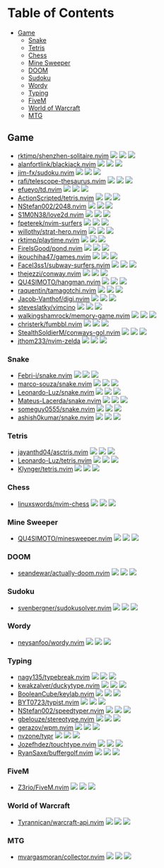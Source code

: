 # Table of Contents

<!-- toc -->

- [Game](#game)
  - [Snake](#snake)
  - [Tetris](#tetris)
  - [Chess](#chess)
  - [Mine Sweeper](#mine-sweeper)
  - [DOOM](#doom)
  - [Sudoku](#sudoku)
  - [Wordy](#wordy)
  - [Typing](#typing)
  - [FiveM](#fivem)
  - [World of Warcraft](#world-of-warcraft)
  - [MTG](#mtg)

<!-- tocstop -->

## Game

- [rktjmp/shenzhen-solitaire.nvim](https://github.com/rktjmp/shenzhen-solitaire.nvim) ![](https://img.shields.io/github/stars/rktjmp/shenzhen-solitaire.nvim) ![](https://img.shields.io/github/last-commit/rktjmp/shenzhen-solitaire.nvim) ![](https://img.shields.io/github/commit-activity/y/rktjmp/shenzhen-solitaire.nvim)
- [alanfortlink/blackjack.nvim](https://github.com/alanfortlink/blackjack.nvim) ![](https://img.shields.io/github/stars/alanfortlink/blackjack.nvim) ![](https://img.shields.io/github/last-commit/alanfortlink/blackjack.nvim) ![](https://img.shields.io/github/commit-activity/y/alanfortlink/blackjack.nvim)
- [jim-fx/sudoku.nvim](https://github.com/jim-fx/sudoku.nvim) ![](https://img.shields.io/github/stars/jim-fx/sudoku.nvim) ![](https://img.shields.io/github/last-commit/jim-fx/sudoku.nvim) ![](https://img.shields.io/github/commit-activity/y/jim-fx/sudoku.nvim)
- [rafi/telescope-thesaurus.nvim](https://github.com/rafi/telescope-thesaurus.nvim) ![](https://img.shields.io/github/stars/rafi/telescope-thesaurus.nvim) ![](https://img.shields.io/github/last-commit/rafi/telescope-thesaurus.nvim) ![](https://img.shields.io/github/commit-activity/y/rafi/telescope-thesaurus.nvim)
- [efueyo/td.nvim](https://github.com/efueyo/td.nvim) ![](https://img.shields.io/github/stars/efueyo/td.nvim) ![](https://img.shields.io/github/last-commit/efueyo/td.nvim) ![](https://img.shields.io/github/commit-activity/y/efueyo/td.nvim)
- [ActionScripted/tetris.nvim](https://github.com/ActionScripted/tetris.nvim) ![](https://img.shields.io/github/stars/ActionScripted/tetris.nvim) ![](https://img.shields.io/github/last-commit/ActionScripted/tetris.nvim) ![](https://img.shields.io/github/commit-activity/y/ActionScripted/tetris.nvim)
- [NStefan002/2048.nvim](https://github.com/NStefan002/2048.nvim) ![](https://img.shields.io/github/stars/NStefan002/2048.nvim) ![](https://img.shields.io/github/last-commit/NStefan002/2048.nvim) ![](https://img.shields.io/github/commit-activity/y/NStefan002/2048.nvim)
- [S1M0N38/love2d.nvim](https://github.com/S1M0N38/love2d.nvim) ![](https://img.shields.io/github/stars/S1M0N38/love2d.nvim) ![](https://img.shields.io/github/last-commit/S1M0N38/love2d.nvim) ![](https://img.shields.io/github/commit-activity/y/S1M0N38/love2d.nvim)
- [fpeterek/nvim-surfers](https://github.com/fpeterek/nvim-surfers) ![](https://img.shields.io/github/stars/fpeterek/nvim-surfers) ![](https://img.shields.io/github/last-commit/fpeterek/nvim-surfers) ![](https://img.shields.io/github/commit-activity/y/fpeterek/nvim-surfers)
- [willothy/strat-hero.nvim](https://github.com/willothy/strat-hero.nvim) ![](https://img.shields.io/github/stars/willothy/strat-hero.nvim) ![](https://img.shields.io/github/last-commit/willothy/strat-hero.nvim) ![](https://img.shields.io/github/commit-activity/y/willothy/strat-hero.nvim)
- [rktjmp/playtime.nvim](https://github.com/rktjmp/playtime.nvim) ![](https://img.shields.io/github/stars/rktjmp/playtime.nvim) ![](https://img.shields.io/github/last-commit/rktjmp/playtime.nvim) ![](https://img.shields.io/github/commit-activity/y/rktjmp/playtime.nvim)
- [FireIsGood/pond.nvim](https://github.com/FireIsGood/pond.nvim) ![](https://img.shields.io/github/stars/FireIsGood/pond.nvim) ![](https://img.shields.io/github/last-commit/FireIsGood/pond.nvim) ![](https://img.shields.io/github/commit-activity/y/FireIsGood/pond.nvim)
- [ikouchiha47/games.nvim](https://github.com/ikouchiha47/games.nvim) ![](https://img.shields.io/github/stars/ikouchiha47/games.nvim) ![](https://img.shields.io/github/last-commit/ikouchiha47/games.nvim) ![](https://img.shields.io/github/commit-activity/y/ikouchiha47/games.nvim)
- [Facel3ss1/subway-surfers.nvim](https://github.com/Facel3ss1/subway-surfers.nvim) ![](https://img.shields.io/github/stars/Facel3ss1/subway-surfers.nvim) ![](https://img.shields.io/github/last-commit/Facel3ss1/subway-surfers.nvim) ![](https://img.shields.io/github/commit-activity/y/Facel3ss1/subway-surfers.nvim)
- [thejezzi/conway.nvim](https://github.com/thejezzi/conway.nvim) ![](https://img.shields.io/github/stars/thejezzi/conway.nvim) ![](https://img.shields.io/github/last-commit/thejezzi/conway.nvim) ![](https://img.shields.io/github/commit-activity/y/thejezzi/conway.nvim)
- [QU4SIMOTO/hangman.nvim](https://github.com/QU4SIMOTO/hangman.nvim) ![](https://img.shields.io/github/stars/QU4SIMOTO/hangman.nvim) ![](https://img.shields.io/github/last-commit/QU4SIMOTO/hangman.nvim) ![](https://img.shields.io/github/commit-activity/y/QU4SIMOTO/hangman.nvim)
- [raquentin/tamagotchi.nvim](https://github.com/raquentin/tamagotchi.nvim) ![](https://img.shields.io/github/stars/raquentin/tamagotchi.nvim) ![](https://img.shields.io/github/last-commit/raquentin/tamagotchi.nvim) ![](https://img.shields.io/github/commit-activity/y/raquentin/tamagotchi.nvim)
- [Jacob-Vanthof/digi.nvim](https://github.com/Jacob-Vanthof/digi.nvim) ![](https://img.shields.io/github/stars/Jacob-Vanthof/digi.nvim) ![](https://img.shields.io/github/last-commit/Jacob-Vanthof/digi.nvim) ![](https://img.shields.io/github/commit-activity/y/Jacob-Vanthof/digi.nvim)
- [steveslatky/vimcino](https://github.com/steveslatky/vimcino) ![](https://img.shields.io/github/stars/steveslatky/vimcino) ![](https://img.shields.io/github/last-commit/steveslatky/vimcino) ![](https://img.shields.io/github/commit-activity/y/steveslatky/vimcino)
- [walkingshamrock/memory-game.nvim](https://github.com/walkingshamrock/memory-game.nvim) ![](https://img.shields.io/github/stars/walkingshamrock/memory-game.nvim) ![](https://img.shields.io/github/last-commit/walkingshamrock/memory-game.nvim) ![](https://img.shields.io/github/commit-activity/y/walkingshamrock/memory-game.nvim)
- [christerk/fumbbl.nvim](https://github.com/christerk/fumbbl.nvim) ![](https://img.shields.io/github/stars/christerk/fumbbl.nvim) ![](https://img.shields.io/github/last-commit/christerk/fumbbl.nvim) ![](https://img.shields.io/github/commit-activity/y/christerk/fumbbl.nvim)
- [StealthSoldierM/conways-gol.nvim](https://github.com/StealthSoldierM/conways-gol.nvim) ![](https://img.shields.io/github/stars/StealthSoldierM/conways-gol.nvim) ![](https://img.shields.io/github/last-commit/StealthSoldierM/conways-gol.nvim) ![](https://img.shields.io/github/commit-activity/y/StealthSoldierM/conways-gol.nvim)
- [jthom233/nvim-zelda](https://github.com/jthom233/nvim-zelda) ![](https://img.shields.io/github/stars/jthom233/nvim-zelda) ![](https://img.shields.io/github/last-commit/jthom233/nvim-zelda) ![](https://img.shields.io/github/commit-activity/y/jthom233/nvim-zelda)

### Snake

- [Febri-i/snake.nvim](https://github.com/Febri-i/snake.nvim) ![](https://img.shields.io/github/stars/Febri-i/snake.nvim) ![](https://img.shields.io/github/last-commit/Febri-i/snake.nvim) ![](https://img.shields.io/github/commit-activity/y/Febri-i/snake.nvim)
- [marco-souza/snake.nvim](https://github.com/marco-souza/snake.nvim) ![](https://img.shields.io/github/stars/marco-souza/snake.nvim) ![](https://img.shields.io/github/last-commit/marco-souza/snake.nvim) ![](https://img.shields.io/github/commit-activity/y/marco-souza/snake.nvim)
- [Leonardo-Luz/snake.nvim](https://github.com/Leonardo-Luz/snake.nvim) ![](https://img.shields.io/github/stars/Leonardo-Luz/snake.nvim) ![](https://img.shields.io/github/last-commit/Leonardo-Luz/snake.nvim) ![](https://img.shields.io/github/commit-activity/y/Leonardo-Luz/snake.nvim)
- [Mateus-Lacerda/snake.nvim](https://github.com/Mateus-Lacerda/snake.nvim) ![](https://img.shields.io/github/stars/Mateus-Lacerda/snake.nvim) ![](https://img.shields.io/github/last-commit/Mateus-Lacerda/snake.nvim) ![](https://img.shields.io/github/commit-activity/y/Mateus-Lacerda/snake.nvim)
- [someguy0555/snake.nvim](https://github.com/someguy0555/snake.nvim) ![](https://img.shields.io/github/stars/someguy0555/snake.nvim) ![](https://img.shields.io/github/last-commit/someguy0555/snake.nvim) ![](https://img.shields.io/github/commit-activity/y/someguy0555/snake.nvim)
- [ashish0kumar/snake.nvim](https://github.com/ashish0kumar/snake.nvim) ![](https://img.shields.io/github/stars/ashish0kumar/snake.nvim) ![](https://img.shields.io/github/last-commit/ashish0kumar/snake.nvim) ![](https://img.shields.io/github/commit-activity/y/ashish0kumar/snake.nvim)

### Tetris

- [jayanthd04/asctris.nvim](https://github.com/jayanthd04/asctris.nvim) ![](https://img.shields.io/github/stars/jayanthd04/asctris.nvim) ![](https://img.shields.io/github/last-commit/jayanthd04/asctris.nvim) ![](https://img.shields.io/github/commit-activity/y/jayanthd04/asctris.nvim)
- [Leonardo-Luz/tetris.nvim](https://github.com/Leonardo-Luz/tetris.nvim) ![](https://img.shields.io/github/stars/Leonardo-Luz/tetris.nvim) ![](https://img.shields.io/github/last-commit/Leonardo-Luz/tetris.nvim) ![](https://img.shields.io/github/commit-activity/y/Leonardo-Luz/tetris.nvim)
- [Klynger/tetris.nvim](https://github.com/Klynger/tetris.nvim) ![](https://img.shields.io/github/stars/Klynger/tetris.nvim) ![](https://img.shields.io/github/last-commit/Klynger/tetris.nvim) ![](https://img.shields.io/github/commit-activity/y/Klynger/tetris.nvim)

### Chess

- [linuxswords/nvim-chess](https://github.com/linuxswords/nvim-chess) ![](https://img.shields.io/github/stars/linuxswords/nvim-chess) ![](https://img.shields.io/github/last-commit/linuxswords/nvim-chess) ![](https://img.shields.io/github/commit-activity/y/linuxswords/nvim-chess)

### Mine Sweeper

- [QU4SIMOTO/minesweeper.nvim](https://github.com/QU4SIMOTO/minesweeper.nvim) ![](https://img.shields.io/github/stars/QU4SIMOTO/minesweeper.nvim) ![](https://img.shields.io/github/last-commit/QU4SIMOTO/minesweeper.nvim) ![](https://img.shields.io/github/commit-activity/y/QU4SIMOTO/minesweeper.nvim)

### DOOM

- [seandewar/actually-doom.nvim](https://github.com/seandewar/actually-doom.nvim) ![](https://img.shields.io/github/stars/seandewar/actually-doom.nvim) ![](https://img.shields.io/github/last-commit/seandewar/actually-doom.nvim) ![](https://img.shields.io/github/commit-activity/y/seandewar/actually-doom.nvim)

### Sudoku

- [svenbergner/sudokusolver.nvim](https://github.com/svenbergner/sudokusolver.nvim) ![](https://img.shields.io/github/stars/svenbergner/sudokusolver.nvim) ![](https://img.shields.io/github/last-commit/svenbergner/sudokusolver.nvim) ![](https://img.shields.io/github/commit-activity/y/svenbergner/sudokusolver.nvim)

### Wordy

- [neysanfoo/wordy.nvim](https://github.com/neysanfoo/wordy.nvim) ![](https://img.shields.io/github/stars/neysanfoo/wordy.nvim) ![](https://img.shields.io/github/last-commit/neysanfoo/wordy.nvim) ![](https://img.shields.io/github/commit-activity/y/neysanfoo/wordy.nvim)

### Typing

- [nagy135/typebreak.nvim](https://github.com/nagy135/typebreak.nvim) ![](https://img.shields.io/github/stars/nagy135/typebreak.nvim) ![](https://img.shields.io/github/last-commit/nagy135/typebreak.nvim) ![](https://img.shields.io/github/commit-activity/y/nagy135/typebreak.nvim)
- [kwakzalver/duckytype.nvim](https://github.com/kwakzalver/duckytype.nvim) ![](https://img.shields.io/github/stars/kwakzalver/duckytype.nvim) ![](https://img.shields.io/github/last-commit/kwakzalver/duckytype.nvim) ![](https://img.shields.io/github/commit-activity/y/kwakzalver/duckytype.nvim)
- [BooleanCube/keylab.nvim](https://github.com/BooleanCube/keylab.nvim) ![](https://img.shields.io/github/stars/BooleanCube/keylab.nvim) ![](https://img.shields.io/github/last-commit/BooleanCube/keylab.nvim) ![](https://img.shields.io/github/commit-activity/y/BooleanCube/keylab.nvim)
- [BYT0723/typist.nvim](https://github.com/BYT0723/typist.nvim) ![](https://img.shields.io/github/stars/BYT0723/typist.nvim) ![](https://img.shields.io/github/last-commit/BYT0723/typist.nvim) ![](https://img.shields.io/github/commit-activity/y/BYT0723/typist.nvim)
- [NStefan002/speedtyper.nvim](https://github.com/NStefan002/speedtyper.nvim) ![](https://img.shields.io/github/stars/NStefan002/speedtyper.nvim) ![](https://img.shields.io/github/last-commit/NStefan002/speedtyper.nvim) ![](https://img.shields.io/github/commit-activity/y/NStefan002/speedtyper.nvim)
- [gbelouze/stereotype.nvim](https://github.com/gbelouze/stereotype.nvim) ![](https://img.shields.io/github/stars/gbelouze/stereotype.nvim) ![](https://img.shields.io/github/last-commit/gbelouze/stereotype.nvim) ![](https://img.shields.io/github/commit-activity/y/gbelouze/stereotype.nvim)
- [gerazov/wpm.nvim](https://github.com/gerazov/wpm.nvim) ![](https://img.shields.io/github/stars/gerazov/wpm.nvim) ![](https://img.shields.io/github/last-commit/gerazov/wpm.nvim) ![](https://img.shields.io/github/commit-activity/y/gerazov/wpm.nvim)
- [nvzone/typr](https://github.com/nvzone/typr) ![](https://img.shields.io/github/stars/nvzone/typr) ![](https://img.shields.io/github/last-commit/nvzone/typr) ![](https://img.shields.io/github/commit-activity/y/nvzone/typr)
- [Jozefhdez/touchtype.nvim](https://github.com/Jozefhdez/touchtype.nvim) ![](https://img.shields.io/github/stars/Jozefhdez/touchtype.nvim) ![](https://img.shields.io/github/last-commit/Jozefhdez/touchtype.nvim) ![](https://img.shields.io/github/commit-activity/y/Jozefhdez/touchtype.nvim)
- [RyanSaxe/buffergolf.nvim](https://github.com/RyanSaxe/buffergolf.nvim) ![](https://img.shields.io/github/stars/RyanSaxe/buffergolf.nvim) ![](https://img.shields.io/github/last-commit/RyanSaxe/buffergolf.nvim) ![](https://img.shields.io/github/commit-activity/y/RyanSaxe/buffergolf.nvim)

### FiveM

- [Z3rio/FiveM.nvim](https://github.com/Z3rio/FiveM.nvim) ![](https://img.shields.io/github/stars/Z3rio/FiveM.nvim) ![](https://img.shields.io/github/last-commit/Z3rio/FiveM.nvim) ![](https://img.shields.io/github/commit-activity/y/Z3rio/FiveM.nvim)

### World of Warcraft

- [Tyrannican/warcraft-api.nvim](https://github.com/Tyrannican/warcraft-api.nvim) ![](https://img.shields.io/github/stars/Tyrannican/warcraft-api.nvim) ![](https://img.shields.io/github/last-commit/Tyrannican/warcraft-api.nvim) ![](https://img.shields.io/github/commit-activity/y/Tyrannican/warcraft-api.nvim)

### MTG

- [mvargasmoran/collector.nvim](https://github.com/mvargasmoran/collector.nvim) ![](https://img.shields.io/github/stars/mvargasmoran/collector.nvim) ![](https://img.shields.io/github/last-commit/mvargasmoran/collector.nvim) ![](https://img.shields.io/github/commit-activity/y/mvargasmoran/collector.nvim)
